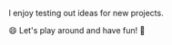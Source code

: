 I enjoy testing out ideas for new projects.

😄 Let's play around and have fun! 🎢

<!---
TrtlMnky/JungleGym is a ✨ special ✨ repository because its `README.md` (this file) appears on your GitHub profile.
You can click the Preview link to take a look at your changes.
--->
